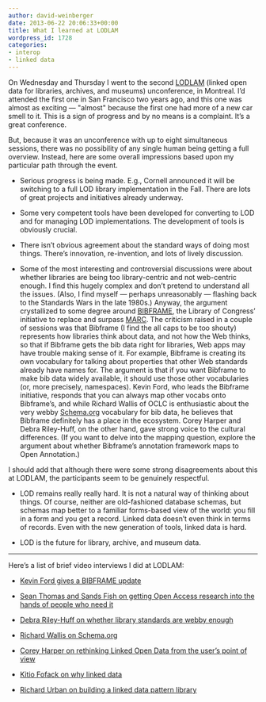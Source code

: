 ```yaml
---
author: david-weinberger
date: 2013-06-22 20:06:33+00:00
title: What I learned at LODLAM
wordpress_id: 1728
categories:
- interop
- linked data
---
```


On Wednesday and Thursday I went to the second [LODLAM](http://www.lodlam.net) (linked open data for libraries, archives, and museums) unconference, in Montreal. I’d attended the first one in San Francisco two years ago, and this one was almost as exciting — "almost" because the first one had more of a new car smell to it. This is a sign of progress and by no means is a complaint. It’s a great conference.




But, because it was an unconference with up to eight simultaneous sessions, there was no possibility of any single human being getting a full overview. Instead, here are some overall impressions based upon my particular path through the event.


  * Serious progress is being made. E.g., Cornell announced it will be switching to a full LOD library implementation in the Fall. There are lots of great projects and initiatives already underway.

  * Some very competent tools have been developed for converting to LOD and for managing LOD implementations. The development of tools is obviously crucial.

  * There isn’t obvious agreement about the standard ways of doing most things. There’s innovation, re-invention, and lots of lively discussion.

  * Some of the most interesting and controversial discussions were about whether libraries are being too library-centric and not web-centric enough. I find this hugely complex and don’t pretend to understand all the issues. (Also, I find myself — perhaps unreasonably — flashing back to the Standards Wars in the late 1980s.) Anyway, the argument crystallized to some degree around [BIBFRAME](http://bibframe.org), the Library of Congress’ initiative to replace and surpass [MARC](http://en.wikipedia.org/wiki/MARC_standards). The criticism raised in a couple of sessions was that Bibframe (I find the all caps to be too shouty) represents how libraries think about data, and not how the Web thinks, so that if Bibframe gets the bib data right for libraries, Web apps may have trouble making sense of it. For example, Bibframe is creating its own vocabulary for talking about properties that other Web standards already have names for. The argument is that if you want Bibframe to make bib data widely available, it should use those other vocabularies (or, more precisely, namespaces). Kevin Ford, who leads the Bibframe initiative, responds that you can always map other vocabs onto Bibframe’s, and while Richard Wallis of OCLC is enthusiastic about the very webby [Schema.org](http://schema.org) vocabulary for bib data, he believes that Bibframe definitely has a place in the ecosystem. Corey Harper and Debra Riley-Huff, on the other hand, gave strong voice to the cultural differences. (If you want to delve into the mapping question, explore the argument about whether Bibframe’s annotation framework maps to Open Annotation.)

I should add that although there were some strong disagreements about this at LODLAM, the participants seem to be genuinely respectful.

  * LOD remains really really hard. It is not a natural way of thinking about things. Of course, neither are old-fashioned database schemas, but schemas map better to a familiar forms-based view of the world: you fill in a form and you get a record. Linked data doesn’t even think in terms of records. Even with the new generation of tools, linked data is hard.

  * LOD is the future for library, archive, and museum data.

* * *


Here’s a list of brief video interviews I did at LODLAM:

  * [Kevin Ford gives a BIBFRAME update](http://www.youtube.com/watch?v=yXKY822e8yQ)


  * [Sean Thomas and Sands Fish on getting Open Access research into the hands of people who need it](http://www.youtube.com/watch?v=xkyE2qcOx_E)


  * [Debra Riley-Huff on whether library standards are webby enough](http://www.youtube.com/watch?v=u59i-f5yOZ8)


  * [Richard Wallis on Schema.org](http://www.youtube.com/watch?v=es0jcS_caEM)


  * [Corey Harper on rethinking Linked Open Data from the user’s point of view](http://www.youtube.com/watch?v=iPlGq3Dg_Co)


  * [Kitio Fofack on why linked data](http://www.youtube.com/watch?v=Mq6rL5qRaUo)


  * [Richard Urban on building a linked data pattern library](http://www.youtube.com/watch?v=SFkcEvHrY2c)


